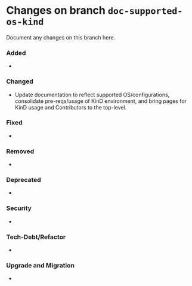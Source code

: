 # Changes on branch `doc-supported-os-kind`
Document any changes on this branch here.
### Added
- 

### Changed
- Update documentation to reflect supported OS/configurations, consolidate pre-reqs/usage of KinD environment, and bring pages for KinD usage and Contributors to the top-level.

### Fixed
- 

### Removed
- 

### Deprecated
- 

### Security
- 

### Tech-Debt/Refactor
- 

### Upgrade and Migration
- 
